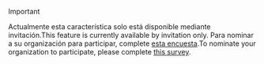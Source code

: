 > [!IMPORTANT]
> <span data-ttu-id="15c0c-101">Actualmente esta característica solo está disponible mediante invitación.</span><span class="sxs-lookup"><span data-stu-id="15c0c-101">This feature is currently available by invitation only.</span></span> <span data-ttu-id="15c0c-102">Para nominar a su organización para participar, complete [esta encuesta](https://aka.ms/ax2012upgrade).</span><span class="sxs-lookup"><span data-stu-id="15c0c-102">To nominate your organization to participate, please complete [this survey](https://aka.ms/ax2012upgrade).</span></span> 
